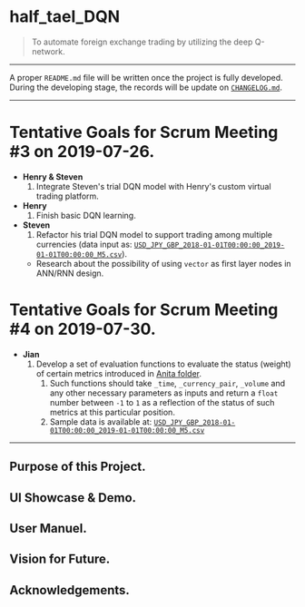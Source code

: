 # half_tael_DQN
> To automate foreign exchange trading by utilizing the deep Q-network.

---
A proper `README.md` file will be written once the project is fully developed. During the developing stage, the records will be update on [`CHANGELOG.md`](https://github.com/choH/half_tael_DQN/blob/master/CHANGELOG.md).

---
# Tentative Goals for Scrum Meeting #3 on 2019-07-26.
* **Henry & Steven**
    1. Integrate Steven's trial DQN model with Henry's custom virtual trading platform.
* **Henry**
    1. Finish basic DQN learning.
* **Steven**
    1. Refactor his trial DQN model to support trading among multiple currencies (data input as: [`USD_JPY_GBP_2018-01-01T00:00:00_2019-01-01T00:00:00_M5.csv`](https://github.com/choH/half_tael_DQN/blob/master/arena_data/USD_JPY_GBP_2018-01-01T00:00:00_2019-01-01T00:00:00_M5.csv)).
    * Research about the possibility of using `vector` as first layer nodes in ANN/RNN design.

# Tentative Goals for Scrum Meeting #4 on 2019-07-30.
* **Jian**
    1. Develop a set of evaluation functions to evaluate the status (weight) of certain metrics introduced in [Anita folder](https://github.com/choH/half_tael_DQN/tree/master/legacy_ref/anita).
        1. Such functions should take `_time`, `_currency_pair`, `_volume` and any other necessary parameters as inputs and return a `float` number between `-1` to `1` as a reflection of the status of such metrics at this particular position.
        2. Sample data is available at: [`USD_JPY_GBP_2018-01-01T00:00:00_2019-01-01T00:00:00_M5.csv`](https://github.com/choH/half_tael_DQN/blob/master/arena_data/USD_JPY_GBP_2018-01-01T00:00:00_2019-01-01T00:00:00_M5.csv)



---
## Purpose of this Project.

## UI Showcase & Demo.

## User Manuel.

## Vision for Future.

## Acknowledgements.

